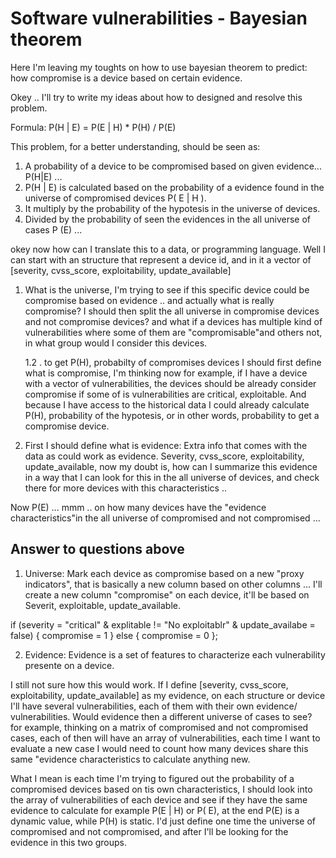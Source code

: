 # Software vulnerabilities - Bayesian theorem

Here I'm leaving my toughts on how to use bayesian theorem to predict: how compromise is a device based on certain evidence.

Okey .. I'll try to write my ideas about how to designed and resolve this problem.

Formula: 
P(H | E) = P(E | H) * P(H) / P(E)

This problem, for a better understanding, should be seen as:
1. A probability of a device to be compromised based on given evidence... P(H|E) ... 
2. P(H | E) is calculated based on the probability of a evidence found in the universe of compromised devices P( E | H ).
3. It multiply by the probability of the hypotesis in the universe of devices.
4. Divided by the probability of seen the evidences in the all universe of cases P (E) ... 

okey now how can I translate this to a data, or programming language. Well I can start with an structure that represent a device id, and in it a vector of [severity, cvss_score, exploitability, update_available] 

1. What is the universe, I'm trying to see if this specific device could be compromise based on evidence .. and actually what is really compromise? I should then split the all universe in compromise devices and not compromise devices? and what if a devices has multiple 
kind of vulnerabilities where some of them are "compromisable"and others not, in what group would I consider this devices.

    1.2 . to get P(H), probabilty of compromises devices I should first define what is compromise, I'm thinking now for example, if I have a device with a vector of vulnerabilities, the devices should be already consider compromise if some of is vulnerabilities are critical, 
    exploitable. And because I have access to the historical data I could already calculate P(H), probability of the hypotesis, or in other words, probability to get a compromise device.

3. First I should define what is evidence: Extra info that comes with the data as could work as evidence. Severity, cvss_score, exploitability, update_available, now my doubt is, how can I summarize this evidence in a way that I can look for this in the all universe 
of devices, and check there for more devices with this characteristics .. 


Now P(E) ... mmm .. on how many devices have the "evidence characteristics"in the all universe of compromised and not compromised ...

## Answer to questions above

1. Universe: Mark each device as compromise based on a new "proxy indicators", that is basically a new column based on other columns ... I'll create a new column "compromise" on each device, it'll be based on Severit, exploitable, update_available.

if (severity = "critical" & explitable != "No exploitablr" & update_availabe = false) { compromise = 1 } else { compromise = 0 }; 

2. Evidence: Evidence is a set of features to characterize each vulnerability presente on a device. 

I still not sure how this would work. If I define [severity, cvss_score, exploitability, update_available] as my evidence, on each structure or device I'll have several vulnerabilities, each of them with their own evidence/ vulnerabilities. Would evidence 
then a different universe of cases to see? for example, thinking on a matrix of compromised and not compromised cases, each of then will have an array of vulnerabilities, each time I want to evaluate a new case I would need to count how many devices share this same "evidence characteristics
to calculate anything new. 

What I mean is each time I'm trying to figured out the probability of a compromised devices based on tis own characteristics, I should look into the array of vulnerabilities of each device and see if they have the same evidence to calculate for example
P(E | H) or P( E), at the end P(E) is a dynamic value, while P(H) is static. I'd just define one time the universe of compromised and not compromised, and after I'll be looking for the evidence in this two groups.


